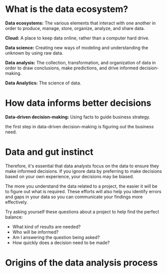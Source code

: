 <h1>What is the data ecosystem?</h1>
<p><b>Data ecosystems:</b> The various elements that interact with one another in order to produce, manage, store, organize, analyze, and share data.</p>

<p><b>Cloud:</b> A place to keep data online, rather than a computer hard drive.</p>

<p><b>Data science:</b> Creating new ways of modeling and understanding the unknown by using raw data.</p>


<p><b>Data analysis:</b> The collection, transformation, and organization of data in order to draw conclusions, make predictions, and drive informed decision-making.</p>

<p><b>Data Analytics:</b> The science of data.</p>

<h1>How data informs better decisions</h1>

<p><b>Data-driven decision-making:</b> Using facts to guide business strategy.</p> <p>the first step in data-driven decision-making is figuring out the business need.</p>


<h1>Data and gut instinct</h1>

<p>Therefore, it's essential that data analysts focus on the data to ensure they make informed decisions. If you ignore data by preferring to make decisions based on your own experience, your decisions may be biased.</p>

<p>The more you understand the data related to a project, the easier it will be to figure out what is required. These efforts will also help you identify errors and gaps in your data so you can communicate your findings more effectively. </p>


<p>Try asking yourself these questions about a project to help find the perfect balance:</p>

<ul>
  <li>What kind of results are needed?</li>
  <li>Who will be informed?</li>
  <li>Am I answering the question being asked?</li>
  <li>How quickly does a decision need to be made?</li>
</ul>


<h1>Origins of the data analysis process</h1>
